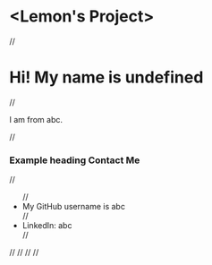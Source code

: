 
  # <Lemon's Project>
  
//     <h1 class="display-4">Hi! My name is undefined</h1>
//     <p class="lead">I am from abc.</p>
//     <h3>Example heading <span class="badge badge-secondary">Contact Me</span></h3>
//     <ul class="list-group">
//       <li class="list-group-item">My GitHub username is abc</li>
//       <li class="list-group-item">LinkedIn: abc</li>
//     </ul>
//   </div>
// </div>
// </body>
// </html>
